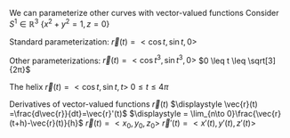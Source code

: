 We can parameterize other curves with vector-valued functions
	Consider $S^1 \in \mathbb{R}^3$
		$\{x^2+y^2=1,z=0\}$

Standard parameterization: 
	$\vec{r}(t)=<\cos t,\sin t, 0>$

Other parameterizations:
	$\vec{r}(t) = <\cos t^3, \sin t^3, 0>$
		$0 \leq t \leq \sqrt[3]{2π}$

The helix
	$\vec{r}(t) = <\cos t, \sin t, t>$
	$0\leq t \leq 4π$


Derivatives of vector-valued functions $\vec{r}(t)$
	$\displaystyle \vec{r}(t) =\frac{d\vec{r}}{dt}=\vec{r}'(t)$
	$\displaystyle = \lim_{n\to 0}\frac{\vec{r}(t+h)-\vec{r}(t)}{h}$
	$\vec{r}(t) = <x_0,y_0,z_0>$
	$\vec{r}'(t) = <x'(t),y'(t),z'(t)>$

